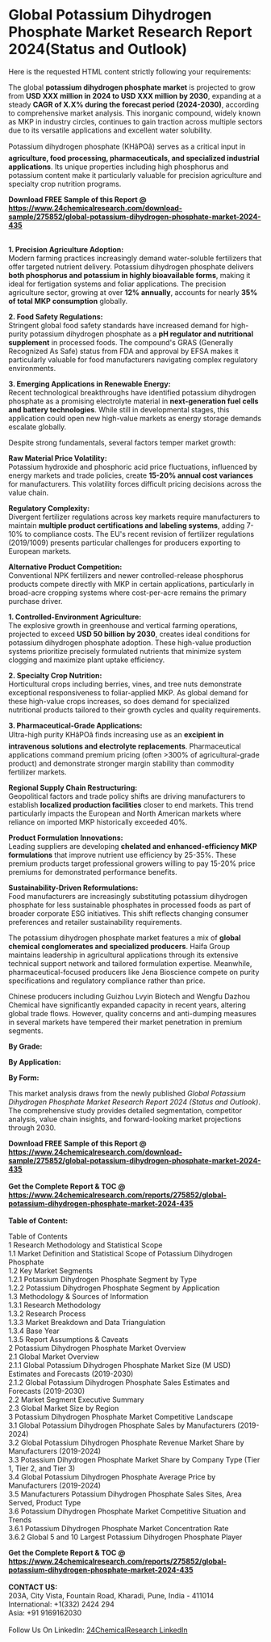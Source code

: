 <h1>Global Potassium Dihydrogen Phosphate Market Research Report 2024(Status and Outlook)</h1><p>Here is the requested HTML content strictly following your requirements:


</p><p>The global <strong>potassium dihydrogen phosphate market</strong> is projected to grow from <strong>USD XXX million in 2024 to USD XXX million by 2030</strong>, expanding at a steady <strong>CAGR of X.X% during the forecast period (2024-2030)</strong>, according to comprehensive market analysis. This inorganic compound, widely known as MKP in industry circles, continues to gain traction across multiple sectors due to its versatile applications and excellent water solubility.</p><p>Potassium dihydrogen phosphate (KHâPOâ) serves as a critical input in <strong>agriculture, food processing, pharmaceuticals, and specialized industrial applications</strong>. Its unique properties including high phosphorus and potassium content make it particularly valuable for precision agriculture and specialty crop nutrition programs.</p><div><b>Download FREE Sample of this Report @ 
            <a href="https://www.24chemicalresearch.com/download-sample/275852/global-potassium-dihydrogen-phosphate-market-2024-435">
            https://www.24chemicalresearch.com/download-sample/275852/global-potassium-dihydrogen-phosphate-market-2024-435</a></b></div><br><p><strong>1. Precision Agriculture Adoption:</strong><br>
Modern farming practices increasingly demand water-soluble fertilizers that offer targeted nutrient delivery. Potassium dihydrogen phosphate delivers <strong>both phosphorus and potassium in highly bioavailable forms</strong>, making it ideal for fertigation systems and foliar applications. The precision agriculture sector, growing at over <strong>12% annually</strong>, accounts for nearly <strong>35% of total MKP consumption</strong> globally.</p><p><strong>2. Food Safety Regulations:</strong><br>
Stringent global food safety standards have increased demand for high-purity potassium dihydrogen phosphate as a <strong>pH regulator and nutritional supplement</strong> in processed foods. The compound's GRAS (Generally Recognized As Safe) status from FDA and approval by EFSA makes it particularly valuable for food manufacturers navigating complex regulatory environments.</p><p><strong>3. Emerging Applications in Renewable Energy:</strong><br>
Recent technological breakthroughs have identified potassium dihydrogen phosphate as a promising electrolyte material in <strong>next-generation fuel cells and battery technologies</strong>. While still in developmental stages, this application could open new high-value markets as energy storage demands escalate globally.</p><p>Despite strong fundamentals, several factors temper market growth:</p><p><strong>Raw Material Price Volatility:</strong><br>
    Potassium hydroxide and phosphoric acid price fluctuations, influenced by energy markets and trade policies, create <strong>15-20% annual cost variances</strong> for manufacturers. This volatility forces difficult pricing decisions across the value chain.</p><p><strong>Regulatory Complexity:</strong><br>
    Divergent fertilizer regulations across key markets require manufacturers to maintain <strong>multiple product certifications and labeling systems</strong>, adding 7-10% to compliance costs. The EU's recent revision of fertilizer regulations (2019/1009) presents particular challenges for producers exporting to European markets.</p><p><strong>Alternative Product Competition:</strong><br>
    Conventional NPK fertilizers and newer controlled-release phosphorus products compete directly with MKP in certain applications, particularly in broad-acre cropping systems where cost-per-acre remains the primary purchase driver.</p><p><strong>1. Controlled-Environment Agriculture:</strong><br>
The explosive growth in greenhouse and vertical farming operations, projected to exceed <strong>USD 50 billion by 2030</strong>, creates ideal conditions for potassium dihydrogen phosphate adoption. These high-value production systems prioritize precisely formulated nutrients that minimize system clogging and maximize plant uptake efficiency.</p><p><strong>2. Specialty Crop Nutrition:</strong><br>
Horticultural crops including berries, vines, and tree nuts demonstrate exceptional responsiveness to foliar-applied MKP. As global demand for these high-value crops increases, so does demand for specialized nutritional products tailored to their growth cycles and quality requirements.</p><p><strong>3. Pharmaceutical-Grade Applications:</strong><br>
Ultra-high purity KHâPOâ finds increasing use as an <strong>excipient in intravenous solutions and electrolyte replacements</strong>. Pharmaceutical applications command premium pricing (often &gt;300% of agricultural-grade product) and demonstrate stronger margin stability than commodity fertilizer markets.</p><p><strong>Regional Supply Chain Restructuring:</strong><br>
    Geopolitical factors and trade policy shifts are driving manufacturers to establish <strong>localized production facilities</strong> closer to end markets. This trend particularly impacts the European and North American markets where reliance on imported MKP historically exceeded 40%.</p><p><strong>Product Formulation Innovations:</strong><br>
    Leading suppliers are developing <strong>chelated and enhanced-efficiency MKP formulations</strong> that improve nutrient use efficiency by 25-35%. These premium products target professional growers willing to pay 15-20% price premiums for demonstrated performance benefits.</p><p><strong>Sustainability-Driven Reformulations:</strong><br>
    Food manufacturers are increasingly substituting potassium dihydrogen phosphate for less sustainable phosphates in processed foods as part of broader corporate ESG initiatives. This shift reflects changing consumer preferences and retailer sustainability requirements.</p><p>The potassium dihydrogen phosphate market features a mix of <strong>global chemical conglomerates and specialized producers</strong>. Haifa Group maintains leadership in agricultural applications through its extensive technical support network and tailored formulation expertise. Meanwhile, pharmaceutical-focused producers like Jena Bioscience compete on purity specifications and regulatory compliance rather than price.</p><p>Chinese producers including Guizhou Lvyin Biotech and Wengfu Dazhou Chemical have significantly expanded capacity in recent years, altering global trade flows. However, quality concerns and anti-dumping measures in several markets have tempered their market penetration in premium segments.</p><p><strong>By Grade:</strong></p><p><strong>By Application:</strong></p><p><strong>By Form:</strong></p><p>This market analysis draws from the newly published <em>Global Potassium Dihydrogen Phosphate Market Research Report 2024 (Status and Outlook)</em>. The comprehensive study provides detailed segmentation, competitor analysis, value chain insights, and forward-looking market projections through 2030.</p><div><b>Download FREE Sample of this Report @ 
            <a href="https://www.24chemicalresearch.com/download-sample/275852/global-potassium-dihydrogen-phosphate-market-2024-435">
            https://www.24chemicalresearch.com/download-sample/275852/global-potassium-dihydrogen-phosphate-market-2024-435</a></b></div><br><div><b>Get the Complete Report & TOC @ 
            <a href="https://www.24chemicalresearch.com/reports/275852/global-potassium-dihydrogen-phosphate-market-2024-435">
            https://www.24chemicalresearch.com/reports/275852/global-potassium-dihydrogen-phosphate-market-2024-435</a></b></div><br>
            <b>Table of Content:</b><p>Table of Contents<br />
1 Research Methodology and Statistical Scope<br />
1.1 Market Definition and Statistical Scope of Potassium Dihydrogen Phosphate<br />
1.2 Key Market Segments<br />
1.2.1 Potassium Dihydrogen Phosphate Segment by Type<br />
1.2.2 Potassium Dihydrogen Phosphate Segment by Application<br />
1.3 Methodology & Sources of Information<br />
1.3.1 Research Methodology<br />
1.3.2 Research Process<br />
1.3.3 Market Breakdown and Data Triangulation<br />
1.3.4 Base Year<br />
1.3.5 Report Assumptions & Caveats<br />
2 Potassium Dihydrogen Phosphate Market Overview<br />
2.1 Global Market Overview<br />
2.1.1 Global Potassium Dihydrogen Phosphate Market Size (M USD) Estimates and Forecasts (2019-2030)<br />
2.1.2 Global Potassium Dihydrogen Phosphate Sales Estimates and Forecasts (2019-2030)<br />
2.2 Market Segment Executive Summary<br />
2.3 Global Market Size by Region<br />
3 Potassium Dihydrogen Phosphate Market Competitive Landscape<br />
3.1 Global Potassium Dihydrogen Phosphate Sales by Manufacturers (2019-2024)<br />
3.2 Global Potassium Dihydrogen Phosphate Revenue Market Share by Manufacturers (2019-2024)<br />
3.3 Potassium Dihydrogen Phosphate Market Share by Company Type (Tier 1, Tier 2, and Tier 3)<br />
3.4 Global Potassium Dihydrogen Phosphate Average Price by Manufacturers (2019-2024)<br />
3.5 Manufacturers Potassium Dihydrogen Phosphate Sales Sites, Area Served, Product Type<br />
3.6 Potassium Dihydrogen Phosphate Market Competitive Situation and Trends<br />
3.6.1 Potassium Dihydrogen Phosphate Market Concentration Rate<br />
3.6.2 Global 5 and 10 Largest Potassium Dihydrogen Phosphate Player</p><div><b>Get the Complete Report & TOC @ 
            <a href="https://www.24chemicalresearch.com/reports/275852/global-potassium-dihydrogen-phosphate-market-2024-435">
            https://www.24chemicalresearch.com/reports/275852/global-potassium-dihydrogen-phosphate-market-2024-435</a></b></div><br><b>CONTACT US:</b><br>
            203A, City Vista, Fountain Road, Kharadi, Pune, India - 411014<br>
            International: +1(332) 2424 294<br>
            Asia: +91 9169162030 <br><br>
            Follow Us On LinkedIn: <a href="https://www.linkedin.com/company/24chemicalresearch/">24ChemicalResearch LinkedIn</a>
